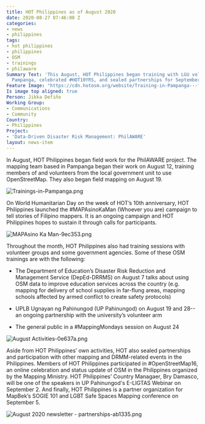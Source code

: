 ```yaml
---
title: HOT Philippines as of August 2020
date: 2020-08-27 07:46:00 Z
categories:
- news
- philippines
tags:
- hot philippines
- philippines
- OSM
- trainings
- philaware
Summary Text: 'This August, HOT Philippines began training with LGU volunteers in
  Pampanga, celebrated #HOT10YRS, and sealed partnerships for September.'
Feature Image: "https://cdn.hotosm.org/website/Training-in-Pampanga---field.png"
Is image top aligned: true
Person: Jikka Defiño
Working Group:
- Communications
- Community
Country:
- Philippines
Project:
- 'Data-Driven Disaster Risk Management: PhilAWARE'
layout: news-item
---
```


In August, HOT Philippines began field work for the PhilAWARE project. The mapping team based in Pampanga began their work on August 12, training members of and volunteers from the local government unit to use OpenStreetMap. They also began field mapping on August 19.

![Trainings-in-Pampanga.png](https://cdn.hotosm.org/website/Trainings-in-Pampanga.png)

On World Humanitarian Day on the week of HOT’s 10th anniversary, HOT Philippines launched the #MAPAsinoKaMan (Whoever you are) campaign to tell stories of Filipino mappers. It is an ongoing campaign and HOT Philippines hopes to sustain it through calls for participants.

![MAPAsino Ka Man-9ec353.png](https://cdn.hotosm.org/website/MAPAsino+Ka+Man-9ec353.png)

Throughout the month, HOT Philippines also had training sessions with volunteer groups and some government agencies. Some of these OSM trainings are with the following:

* The Department of Education’s Disaster Risk Reduction and Management Service (DepEd-DRRMS) on August 7 talks about using OSM data to improve education services across the country (e.g. mapping for delivery of school supplies in far-flung areas, mapping schools affected by armed conflict to create safety protocols)

* UPLB Ugnayan ng Pahinungod (UP Pahinungod) on August 19 and 28--an ongoing partnership with the university’s volunteer arm

* The general public in a #MappingMondays session on August 24

![August Activities-0e637a.png](https://cdn.hotosm.org/website/August+Activities-0e637a.png)

Aside from HOT Philippines’ own activities, HOT also sealed partnerships and participation with other mapping and DRMM-related events in the Philippines. Members of HOT Philippines participated in #OpenStreetMap16, an online celebration and status update of OSM in the Philippines organized by the Mapping Ministry. HOT Philippines’ Country Managaer, Bry Damasco, will be one of the speakers in UP Pahinungod's E-LIGTAS Webinar on September 2. And finally, HOT Philippines is a partner organization for MapBek’s SOGIE 101 and LGBT Safe Spaces Mapping conference on September 5.

![August 2020 newsletter - partnerships-ab1335.png](https://cdn.hotosm.org/website/August+2020+newsletter+-+partnerships-ab1335.png)